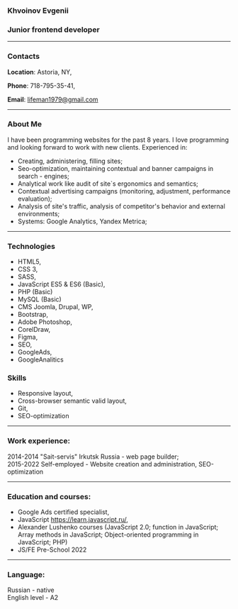 ### Khvoinov Evgenii
### Junior frontend developer
---
### Contacts 

**Location**: Astoria, NY,

**Phone**: 718-795-35-41, 

**Email**: lifeman1979@gmail.com

---
### About Me 

I have been programming websites for the past 8 years. I love programming and looking forward to work with new clients.
Experienced in:

- Creating, administering, filling sites;
- Seo-optimization, maintaining contextual and banner campaigns in search - engines;
- Analytical work like audit of site`s ergonomics and semantics;
- Contextual advertising campaigns (monitoring, adjustment, performance evaluation);
- Analysis of site's traffic, analysis of competitor's behavior and external environments;
- Systems: Google Analytics, Yandex Metrica;

---
### Technologies
- HTML5, 
- CSS 3, 
- SASS,
- JavaScript ES5 & ES6 (Basic),
- PHP (Basic)
- MySQL (Basic)
- CMS Joomla, Drupal, WP, 
- Bootstrap,
- Adobe Photoshop‚ 
- CorelDraw,
- Figma,
- SEO,
- GoogleAds,
- GoogleAnalitics

### Skills 
- Responsive layout,
- Cross-browser semantic valid layout,
- Git,
- SEO-optimization

---

### Work experience:
2014-2014 "Sait-servis" Irkutsk Russia - web page builder;  
2015-2022 Self-employed - Website creation and administration, SEO-optimization

---

### Education and courses:
- Google Ads certified specialist,
- JavaScript https://learn.javascript.ru/,
- Alexander Lushenko courses (JavaScript 2.0; function in JavaScript; Array methods in JavaScript; Object-oriented programming in JavaScript; PHP) 
- JS/FE Pre-School 2022 

---
### Language:
Russian - native  
English level - A2